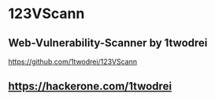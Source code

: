 # 123VScann
Web-Vulnerability-Scanner by 1twodrei
-------------------------------------
https://github.com/1twodrei/123VScann

https://hackerone.com/1twodrei
-------------------------------------
